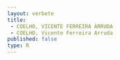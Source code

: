 ```yaml
---
layout: verbete
title:
 - COELHO, VICENTE FERREIRA ARRUDA
 - COELHO, Vicente Ferreira Arruda
published: false
type: R
---
```



